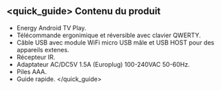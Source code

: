 ## <quick_guide> Contenu du produit

- Energy Android TV Play.
- Télécommande ergonimique et réversible avec clavier QWERTY.
- Câble USB avec module WiFi micro USB mâle et USB HOST pour des appareils extenes.
- Récepteur IR.
- Adaptateur AC/DC5V 1.5A (Europlug) 100-240VAC 50-60Hz.
- Piles AAA.
- Guide rapide.
</quick_guide>
